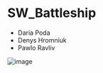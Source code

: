 # SW_Battleship

- Daria Poda
- Denys Hromniuk
- Pawlo Ravliv

 ![image](https://media.discordapp.net/attachments/700054650728218785/789058801114415125/Battleships.png?width=705&height=272)
